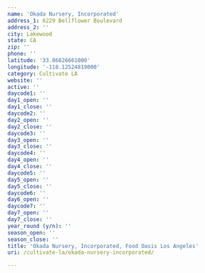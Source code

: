```yaml
---
name: 'Okada Nursery, Incorporated'
address_1: 6229 Bellflower Boulevard
address_2: ''
city: Lakewood
state: CA
zip: ''
phone: ''
latitude: '33.86826661000'
longitude: '-118.12524819000'
category: Cultivate LA
website: ''
active: ''
daycode1: ''
day1_open: ''
day1_close: ''
daycode2: ''
day2_open: ''
day2_close: ''
daycode3: ''
day3_open: ''
day3_close: ''
daycode4: ''
day4_open: ''
day4_close: ''
daycode5: ''
day5_open: ''
day5_close: ''
daycode6: ''
day6_open: ''
daycode7: ''
day7_open: ''
day7_close: ''
year_round (y/n): ''
season_open: ''
season_close: ''
title: 'Okada Nursery, Incorporated, Food Oasis Los Angeles'
uri: /cultivate-la/okada-nursery-incorporated/

---
```

